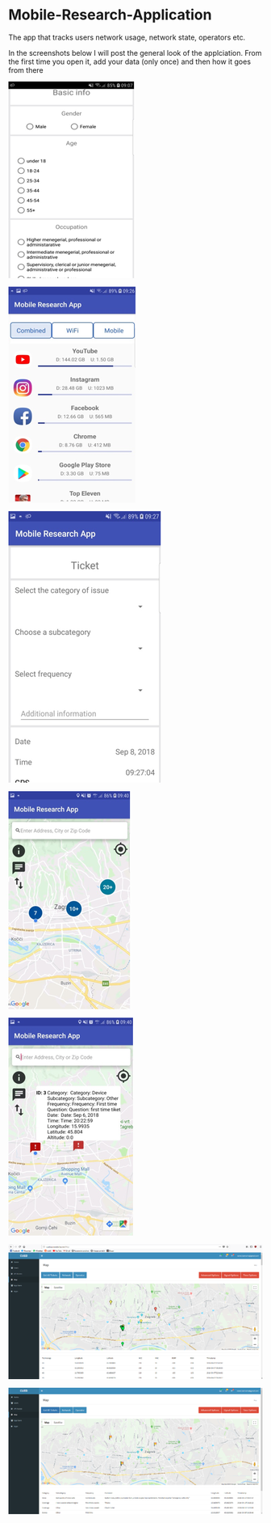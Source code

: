# Mobile-Research-Application

The app that tracks users network usage, network state, operators etc.

In the screenshots below I will post the general look of the applciation. From the first time you open it, add your data (only once) and then how it goes from there

![Alt text](https://github.com/fvukojevic/Mobile-Research-Application/blob/master/Picture%201.png "First login")

![Alt text](https://github.com/fvukojevic/Mobile-Research-Application/blob/master/Picture%202.png)

![Alt text](https://github.com/fvukojevic/Mobile-Research-Application/blob/master/Picture%203.png)

![Alt text](https://github.com/fvukojevic/Mobile-Research-Application/blob/master/Picture%204.png)

![Alt text](https://github.com/fvukojevic/Mobile-Research-Application/blob/master/Picture%205.png)

![Alt text](https://github.com/fvukojevic/Mobile-Research-Application/blob/master/Picture%206.png)

![Alt text](https://github.com/fvukojevic/Mobile-Research-Application/blob/master/Picture%207.png)
